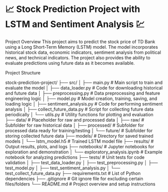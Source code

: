 # 📈 Stock Prediction Project with LSTM and Sentiment Analysis 💹


Project Overview
This project aims to predict the stock price of TD Bank using a Long Short-Term Memory (LSTM) model. The model incorporates historical stock data, economic indicators, sentiment analysis from political news, and technical indicators. The project also provides the ability to evaluate predictions using future data as it becomes available.

Project Structure

stock-prediction-project/
├── src/
│   ├── main.py                   # Main script to train and evaluate the model
│   ├── data_loader.py            # Code for downloading historical and future data
│   ├── preprocessing.py          # Data preprocessing and feature engineering logic
│   ├── model.py                  # Model creation, training, saving, and loading logic
│   ├── sentiment_analysis.py     # Code for performing sentiment analysis
│   ├── collect_future_data.py    # Script for collecting future data periodically
│   └── utils.py                  # Utility functions for plotting and evaluation
├── data/                         # Placeholder for raw and processed data
│   ├── raw/                      # Subfolder for raw historical data
│   ├── processed/                # Subfolder for processed data ready for training/testing
│   └── future/                   # Subfolder for storing collected future data
├── models/                       # Directory for saved trained models
│   └── lstm_model.h5             # Trained LSTM model file
├── results/                      # Output results, plots, and logs
├── notebooks/                    # Jupyter notebooks for exploration and demonstration
│   └── exploratory_analysis.ipynb  # Example notebook for analyzing predictions
├── tests/                        # Unit tests for code validation
│   ├── test_data_loader.py
│   ├── test_preprocessing.py
│   ├── test_model.py
│   ├── test_sentiment_analysis.py
│   └── test_collect_future_data.py
├── requirements.txt              # List of Python dependencies
├── .gitignore                    # Git ignore file for excluding certain files/folders
└── README.md                     # Project overview and setup instructions




